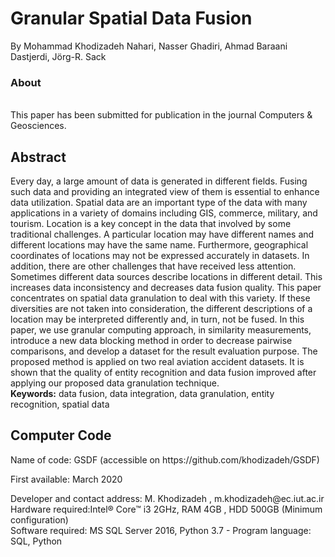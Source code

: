 # Granular Spatial Data Fusion
By  Mohammad Khodizadeh Nahari, Nasser Ghadiri, Ahmad Baraani Dastjerdi, Jörg-R. Sack

<h3> About </h3> <br> 
This paper has been submitted for publication in the journal Computers & Geosciences.

<h2>Abstract</h2>
Every day, a large amount of data is generated in different fields. Fusing such data and providing an integrated view of them is essential to enhance data utilization. Spatial data are an important type of the data with many applications in a variety of domains including GIS, commerce, military, and tourism. Location is a key concept in the data that involved by some traditional challenges. A particular location may have different names and different locations may have the same name. Furthermore, geographical coordinates of locations may not be expressed accurately in datasets. In addition, there are other challenges that have received less attention. Sometimes different data sources describe locations in different detail. This increases data inconsistency and decreases data fusion quality. This paper concentrates on spatial data granulation to deal with this variety. If these diversities are not taken into consideration, the different descriptions of a location may be interpreted differently and, in turn, not be fused. In this paper, we use granular computing approach, in similarity measurements, introduce a new data blocking method in order to decrease pairwise comparisons, and develop a dataset for the result evaluation purpose. The proposed method is applied on two real aviation accident datasets. It is shown that the quality of entity recognition and data fusion improved after applying our proposed data granulation technique.
<br> <b>Keywords:</b> data fusion, data integration, data granulation, entity recognition, spatial data

<h2>Computer Code</h2>
<p>Name of code: GSDF (accessible on https://github.com/khodizadeh/GSDF)</p>
<p>First available: March 2020 </p>
Developer and contact address: M. Khodizadeh , m.khodizadeh@ec.iut.ac.ir<br>
Hardware required:Intel® Core™ i3 2GHz,  RAM 4GB , HDD 500GB (Minimum configuration)<br>
Software required: MS SQL Server 2016, Python 3.7 - Program language: SQL, Python <br>




